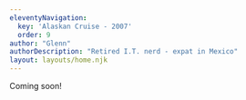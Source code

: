 ```yaml
---
eleventyNavigation:
  key: 'Alaskan Cruise - 2007'
  order: 9
author: "Glenn"
authorDescription: "Retired I.T. nerd - expat in Mexico"
layout: layouts/home.njk
---
```


Coming soon!